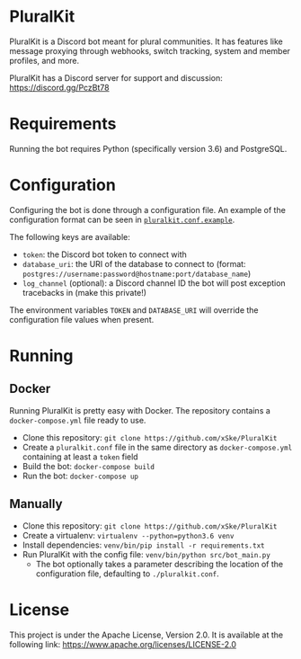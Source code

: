 # PluralKit

PluralKit is a Discord bot meant for plural communities. It has features like message proxying through webhooks, switch tracking, system and member profiles, and more.

PluralKit has a Discord server for support and discussion: https://discord.gg/PczBt78 

# Requirements
Running the bot requires Python (specifically version 3.6) and PostgreSQL.

# Configuration
Configuring the bot is done through a configuration file. An example of the configuration format can be seen in [`pluralkit.conf.example`](https://github.com/xSke/PluralKit/blob/master/pluralkit.conf.example).

The following keys are available:
* `token`: the Discord bot token to connect with
* `database_uri`: the URI of the database to connect to (format: `postgres://username:password@hostname:port/database_name`)
* `log_channel` (optional): a Discord channel ID the bot will post exception tracebacks in (make this private!)

The environment variables `TOKEN` and `DATABASE_URI` will override the configuration file values when present.

# Running

## Docker
Running PluralKit is pretty easy with Docker. The repository contains a `docker-compose.yml` file ready to use.

* Clone this repository: `git clone https://github.com/xSke/PluralKit`
* Create a `pluralkit.conf` file in the same directory as `docker-compose.yml` containing at least a `token` field
* Build the bot: `docker-compose build`
* Run the bot: `docker-compose up`

## Manually
* Clone this repository: `git clone https://github.com/xSke/PluralKit`
* Create a virtualenv: `virtualenv --python=python3.6 venv`
* Install dependencies: `venv/bin/pip install -r requirements.txt`
* Run PluralKit with the config file: `venv/bin/python src/bot_main.py`
  * The bot optionally takes a parameter describing the location of the configuration file, defaulting to `./pluralkit.conf`.

# License
This project is under the Apache License, Version 2.0. It is available at the following link: https://www.apache.org/licenses/LICENSE-2.0